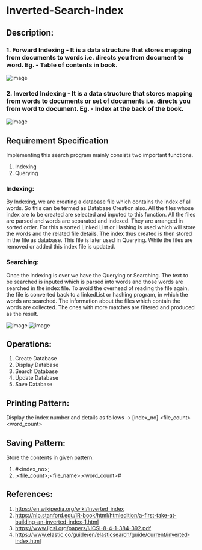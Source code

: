# Inverted-Search-Index

## Description:
### 1. Forward Indexing - It is a data structure that stores mapping from documents to words i.e. directs you from document to word. Eg. - Table of contents in book.
![image](https://user-images.githubusercontent.com/108017134/197331100-a767a4fd-2642-4866-830b-35185d326a45.png)
### 2. Inverted Indexing - It is a data structure that stores mapping from words to documents or set of documents i.e. directs you from word to document. Eg. - Index at the back of the book.
![image](https://user-images.githubusercontent.com/108017134/197331045-503ad98b-012f-48a3-b818-4ceb5c76ac97.png)

## Requirement Specification
Implementing this search program mainly consists two important functions.
1. Indexing
2. Querying

### Indexing:
By Indexing, we are creating a database file which contains the index of all words. So this can be
termed as Database Creation also. All the files whose index are to be created are selected and
inputed to this function. All the files are parsed and words are separated and indexed. They are
arranged in sorted order. For this a sorted Linked List or Hashing is used which will store the words
and the related file details. The index thus created is then stored in the file as database. This file is
later used in Querying. While the files are removed or added this index file is updated.

### Searching:
Once the Indexing is over we have the Querying or Searching. The text to be searched is inputed
which is parsed into words and those words are searched in the index file. To avoid the overhead of
reading the file again, the file is converted back to a linkedList or hashing program, in which the
words are searched. The information about the files which contain the words are collected. The ones with 
more matches are filtered and produced as the result.

![image](https://user-images.githubusercontent.com/108017134/197331303-61f55a28-7208-4782-a6cb-55603beeb985.png) ![image](https://user-images.githubusercontent.com/108017134/197331344-ca1d158f-07a1-4759-9058-e58575e98a4c.png)

## Operations:
1. Create Database
2. Display Database
3. Search Database
4. Update Database
5. Save Database

## Printing Pattern:
Display the index number and details as follows -> [index_no] <word> <file_count> <filename> <word_count>

## Saving Pattern:
Store the contents in given pattern:<br>
1. #<index_no>;<br>
2. <word>;<file_count>;<file_name>;<word_count>#

## References:
1. https://en.wikipedia.org/wiki/Inverted_index
2. https://nlp.stanford.edu/IR-book/html/htmledition/a-first-take-at-building-an-inverted-index-1.html
3. https://www.ijcsi.org/papers/IJCSI-8-4-1-384-392.pdf
4. https://www.elastic.co/guide/en/elasticsearch/guide/current/inverted-index.html
